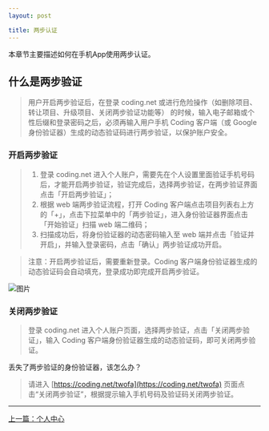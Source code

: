 ```yaml
---
layout: post

title: 两步认证
---
```


本章节主要描述如何在手机App使用两步认证。

## 什么是两步验证

> 用户开启两步验证后，在登录 coding.net 或进行危险操作（如删除项目、转让项目、升级项目、关闭两步验证功能等） 的时候，输入电子邮箱或个性后缀和登录密码之后，必须再输入用户手机 Coding 客户端（或 Google 身份验证器）生成的动态验证码进行两步验证，以保护账户安全。

### 开启两步验证

> 1. 登录 coding.net 进入个人账户，需要先在个人设置里面验证手机号码后，才能开启两步验证，验证完成后，选择两步验证，在两步验证界面点击「开启两步验证」；
> 2. 根据 web 端两步验证流程，打开 Coding 客户端点击项目列表右上方的「+」，点击下拉菜单中的「两步验证」，进入身份验证器界面点击「开始验证」扫描 web 端二维码；
> 3. 扫描成功后，将身份验证器的动态密码输入至 web 端并点击「验证并开启」，并输入登录密码，点击「确认」两步验证成功开启。

> 注意：开启两步验证后，需要重新登录。Coding 客户端身份验证器生成的动态验证码会自动填充，登录成功即完成开启两步验证。

 ![图片](https://dn-coding-net-production-pp.qbox.me/d4459546-10b6-4d63-a5ef-de4963bd14ad.png)

### 关闭两步验证
  
>登录 coding.net 进入个人账户页面，选择两步验证，点击「关闭两步验证」，输入 Coding 客户端身份验证器生成的动态验证码，即可关闭两步验证。

丢失了两步验证的身份验证器，该怎么办？

> 请进入 [https://coding.net/twofa](https://coding.net/twofa) 页面点击“关闭两步验证”，根据提示输入手机号码及验证码关闭两步验证。

---


  <div class="footer-nav">
  <div class="left-nav"><i class="fa fa-angle-left"></i><a href="/help/doc/mobile/account.html">上一篇：个人中心</a></div>
  </div>

